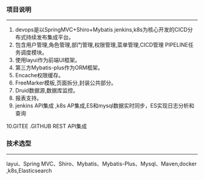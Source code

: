 

### 项目说明
-------------
1. devops是以SpringMVC+Shiro+Mybatis jenkins,k8s为核心开发的CICD分布式持续发布集成平台。
2. 包含用户管理,角色管理,部门管理,权限管理,菜单管理,CICD管理 PIPELINE任务调度模块。
3. 使用layui作为前端UI框架。
4. 第三方Mybatis-plus作为ORM框架。
5. Encache权限缓存。
6. FreeMarker模板,页面拆分,封装公共部分。
7. Druid数据源,数据库监控。
8. 报表支持。
9. jenkins  API集成 ,k8s AP集成,ES和mysql数据实时同步，ES实现日志分析和查询


10.GITEE .GITHUB REST API集成

### 技术选型
-------------
layui、Spring MVC、Shiro、Mybatis、Mybatis-Plus、Mysql、Maven,docker ,k8s,Elasticsearch 


